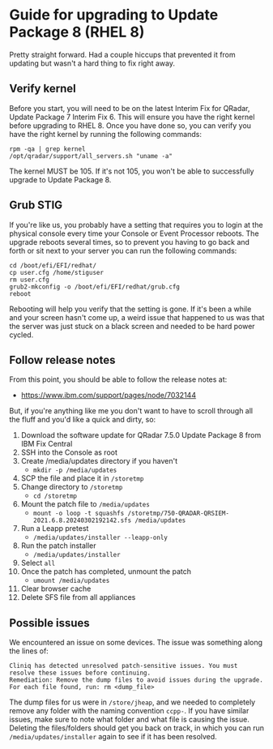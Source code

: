# Guide for upgrading to Update Package 8 (RHEL 8)
Pretty straight forward. Had a couple hiccups that prevented it from updating but wasn't a hard thing to fix right away.

## Verify kernel
Before you start, you will need to be on the latest Interim Fix for QRadar, Update Package 7 Interim Fix 6. This will ensure
you have the right kernel before upgrading to RHEL 8. Once you have done so, you can verify you have the right kernel by running
the following commands:
```
rpm -qa | grep kernel
/opt/qradar/support/all_servers.sh "uname -a"
```
The kernel MUST be 105. If it's not 105, you won't be able to successfully upgrade to Update Package 8.

## Grub STIG
If you're like us, you probably have a setting that requires you to login at the physical console every time your Console or
Event Processor reboots. The upgrade reboots several times, so to prevent you having to go back and forth or sit next to your server
you can run the following commands:
```
cd /boot/efi/EFI/redhat/
cp user.cfg /home/stiguser
rm user.cfg
grub2-mkconfig -o /boot/efi/EFI/redhat/grub.cfg
reboot
```
Rebooting will help you verify that the setting is gone. If it's been a while and your screen hasn't come up, a weird issue that
happened to us was that the server was just stuck on a black screen and needed to be hard power cycled.

## Follow release notes
From this point, you should be able to follow the release notes at:
- https://www.ibm.com/support/pages/node/7032144


But, if you're anything like me you don't want to have to scroll through all the fluff and you'd like a quick and dirty, so:
1. Download the software update for QRadar 7.5.0 Update Package 8 from IBM Fix Central
2. SSH into the Console as root
3. Create /media/updates directory if you haven't
   - `mkdir -p /media/updates`
4. SCP the file and place it in `/storetmp`
5. Change directory to `/storetmp`
   - `cd /storetmp`
6. Mount the patch file to `/media/updates`
   - `mount -o loop -t squashfs /storetmp/750-QRADAR-QRSIEM-2021.6.8.20240302192142.sfs /media/updates`
7. Run a Leapp pretest
   - `/media/updates/installer --leapp-only`
8. Run the patch installer
   - `/media/updates/installer`
9. Select `all`
10. Once the patch has completed, unmount the patch
    - `umount /media/updates`
11. Clear browser cache
12. Delete SFS file from all appliances

## Possible issues
We encountered an issue on some devices. The issue was something along the lines of:
```
Cliniq has detected unresolved patch-sensitive issues. You must resolve these issues before continuing.
Remediation: Remove the dump files to avoid issues during the upgrade.
For each file found, run: rm <dump_file>
```
The dump files for us were in `/store/jheap`, and we needed to completely remove any folder with the naming convention `ccpp-`.
If you have similar issues, make sure to note what folder and what file is causing the issue. Deleting the files/folders
should get you back on track, in which you can run `/media/updates/installer` again to see if it has been resolved.
